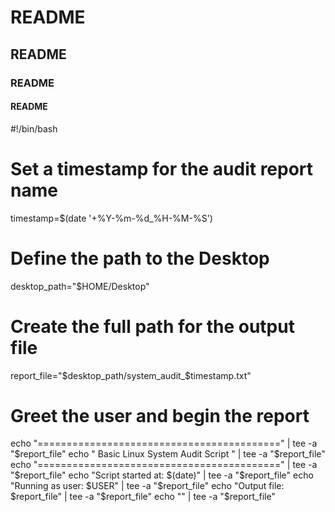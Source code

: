 # README

## README

### README

#### README

#!/bin/bash
# Set a timestamp for the audit report name
timestamp=$(date '+%Y-%m-%d_%H-%M-%S')

# Define the path to the Desktop
desktop_path="$HOME/Desktop"

# Create the full path for the output file
report_file="$desktop_path/system_audit_$timestamp.txt"

# Greet the user and begin the report
echo "==========================================" | tee -a "$report_file"
echo "     Basic Linux System Audit Script      " | tee -a "$report_file"
echo "==========================================" | tee -a "$report_file"
echo "Script started at: $(date)" | tee -a "$report_file"
echo "Running as user: $USER" | tee -a "$report_file"
echo "Output file: $report_file" | tee -a "$report_file"
echo "" | tee -a "$report_file"

